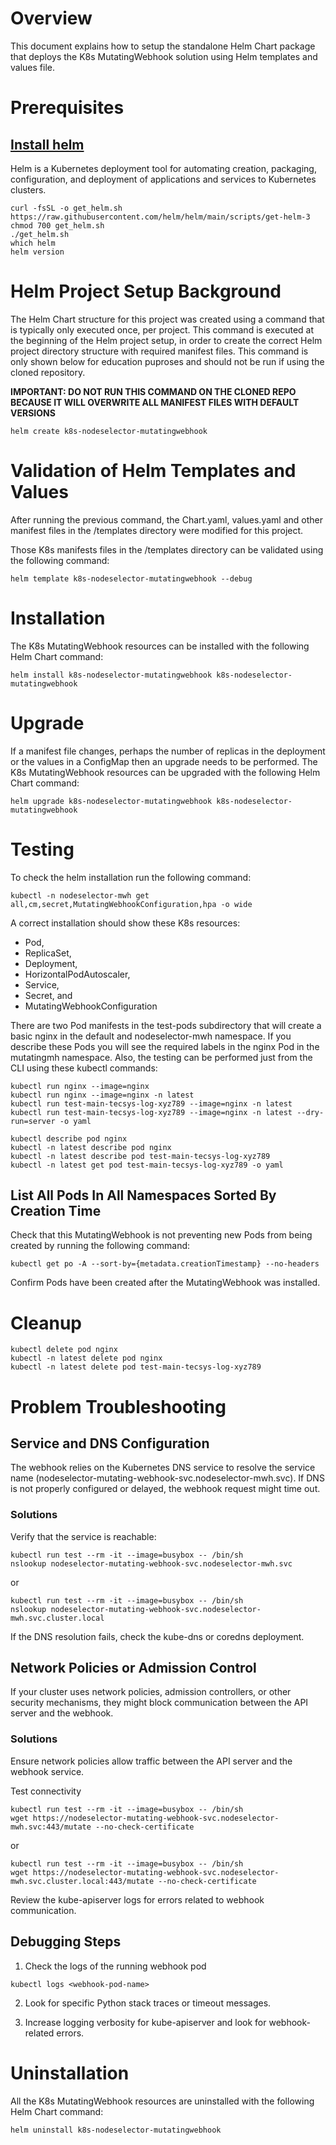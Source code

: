 # Overview

This document explains how to setup the standalone Helm Chart package that deploys the K8s MutatingWebhook solution using Helm templates and values file.

# Prerequisites

## [Install helm](https://helm.sh/docs/intro/install/)

Helm is a Kubernetes deployment tool for automating creation, packaging, configuration, and deployment of applications and services to Kubernetes clusters.

```
curl -fsSL -o get_helm.sh https://raw.githubusercontent.com/helm/helm/main/scripts/get-helm-3
chmod 700 get_helm.sh
./get_helm.sh
which helm
helm version
```

# Helm Project Setup Background

The Helm Chart structure for this project was created using a command that is typically only executed once, per project. This command is executed at the beginning of the Helm project setup,
in order to create the correct Helm project directory structure with required manifest files.  This command is only shown below for education puproses and should not be run if using the cloned repository.

**IMPORTANT: DO NOT RUN THIS COMMAND ON THE CLONED REPO BECAUSE IT WILL OVERWRITE ALL MANIFEST FILES WITH DEFAULT VERSIONS**

```
helm create k8s-nodeselector-mutatingwebhook
```

# Validation of Helm Templates and Values

After running the previous command, the Chart.yaml, values.yaml and other manifest files in the /templates directory were modified for this project.

Those K8s manifests files in the /templates directory can be validated using the following command:

```
helm template k8s-nodeselector-mutatingwebhook --debug
```

# Installation

The K8s MutatingWebhook resources can be installed with the following Helm Chart command:

```
helm install k8s-nodeselector-mutatingwebhook k8s-nodeselector-mutatingwebhook
```

# Upgrade

If a manifest file changes, perhaps the number of replicas in the deployment or the values in a ConfigMap then an upgrade needs to be performed.  The K8s MutatingWebhook resources can be upgraded with the following Helm Chart command:

```
helm upgrade k8s-nodeselector-mutatingwebhook k8s-nodeselector-mutatingwebhook
```

# Testing

To check the helm installation run the following command:
 
```
kubectl -n nodeselector-mwh get all,cm,secret,MutatingWebhookConfiguration,hpa -o wide
```

A correct installation should show these K8s resources:
* Pod,
* ReplicaSet,
* Deployment,
* HorizontalPodAutoscaler,
* Service,
* Secret, and
* MutatingWebhookConfiguration

There are two Pod manifests in the test-pods subdirectory that will create a basic nginx in the default and nodeselector-mwh namespace.  If you describe these Pods you will see the required labels in the nginx Pod in the mutatingmh namespace.
Also, the testing can be performed just from the CLI using these kubectl commands:

```
kubectl run nginx --image=nginx
kubectl run nginx --image=nginx -n latest
kubectl run test-main-tecsys-log-xyz789 --image=nginx -n latest
kubectl run test-main-tecsys-log-xyz789 --image=nginx -n latest --dry-run=server -o yaml

kubectl describe pod nginx
kubectl -n latest describe pod nginx
kubectl -n latest describe pod test-main-tecsys-log-xyz789
kubectl -n latest get pod test-main-tecsys-log-xyz789 -o yaml
```

## List All Pods In All Namespaces Sorted By Creation Time

Check that this MutatingWebhook is not preventing new Pods from being created by running the following command:

```
kubectl get po -A --sort-by={metadata.creationTimestamp} --no-headers
```

Confirm Pods have been created after the MutatingWebhook was installed.

# Cleanup

```
kubectl delete pod nginx
kubectl -n latest delete pod nginx
kubectl -n latest delete pod test-main-tecsys-log-xyz789
```

# Problem Troubleshooting

## Service and DNS Configuration

The webhook relies on the Kubernetes DNS service to resolve the service name (nodeselector-mutating-webhook-svc.nodeselector-mwh.svc). If DNS is not properly configured or delayed, the webhook request might time out.

### Solutions

Verify that the service is reachable:

```
kubectl run test --rm -it --image=busybox -- /bin/sh
nslookup nodeselector-mutating-webhook-svc.nodeselector-mwh.svc
```

or

```
kubectl run test --rm -it --image=busybox -- /bin/sh
nslookup nodeselector-mutating-webhook-svc.nodeselector-mwh.svc.cluster.local
```

If the DNS resolution fails, check the kube-dns or coredns deployment.

## Network Policies or Admission Control

If your cluster uses network policies, admission controllers, or other security mechanisms, they might block communication between the API server and the webhook.

### Solutions

Ensure network policies allow traffic between the API server and the webhook service.

Test connectivity

```
kubectl run test --rm -it --image=busybox -- /bin/sh
wget https://nodeselector-mutating-webhook-svc.nodeselector-mwh.svc:443/mutate --no-check-certificate
```

or

```
kubectl run test --rm -it --image=busybox -- /bin/sh
wget https://nodeselector-mutating-webhook-svc.nodeselector-mwh.svc.cluster.local:443/mutate --no-check-certificate
```

Review the kube-apiserver logs for errors related to webhook communication.

## Debugging Steps

1. Check the logs of the running webhook pod

```
kubectl logs <webhook-pod-name>
```

2. Look for specific Python stack traces or timeout messages.

3. Increase logging verbosity for kube-apiserver and look for webhook-related errors.

# Uninstallation

All the K8s MutatingWebhook resources are uninstalled with the following Helm Chart command:

```
helm uninstall k8s-nodeselector-mutatingwebhook
```